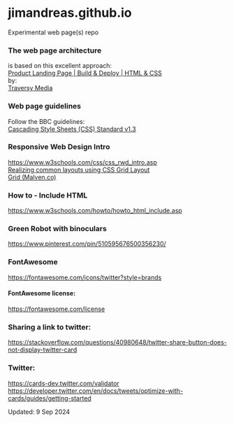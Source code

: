 # jimandreas.github.io
Experimental web page(s) repo

### The web page architecture

is based on this excellent approach:
<br>
[Product Landing Page | Build & Deploy | HTML & CSS](https://www.youtube.com/watch?v=61R5kn_kYwY)
<br>
by:
<br>
[Traversy Media](https://www.youtube.com/channel/UC29ju8bIPH5as8OGnQzwJyA)

### Web page guidelines
Follow the BBC guidelines:
<br>
[Cascading Style Sheets (CSS) Standard v1.3](http://www.bbc.co.uk/guidelines/futuremedia/technical/css.shtml)

### Responsive Web Design Intro
https://www.w3schools.com/css/css_rwd_intro.asp
<br>
[Realizing common layouts using CSS Grid Layout](https://developer.mozilla.org/en-US/docs/Web/CSS/CSS_Grid_Layout/Realizing_common_layouts_using_CSS_Grid_Layout)
<br>
[Grid (Malven.co)](http://grid.malven.co/)


### How to - Include HTML
https://www.w3schools.com/howto/howto_html_include.asp

### Green Robot with binoculars
https://www.pinterest.com/pin/510595676500356230/

### FontAwesome
https://fontawesome.com/icons/twitter?style=brands

#### FontAwesome license:
https://fontawesome.com/license

### Sharing a link to twitter:
https://stackoverflow.com/questions/40980648/twitter-share-button-does-not-display-twitter-card

### Twitter:
https://cards-dev.twitter.com/validator
https://developer.twitter.com/en/docs/tweets/optimize-with-cards/guides/getting-started

Updated: 9 Sep 2024


